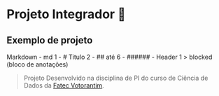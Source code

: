 # Projeto Integrador 🚀
## Exemplo de projeto


Markdown - md
1 - # Titulo
2 - ## até 6 - ###### - Header
1 > blocked (bloco de anotações)
> Projeto Desenvolvido na disciplina de PI do curso de Ciência de Dados da [Fatec Votorantim](https://fatecvotorantim.cps.sp.gov.br).
